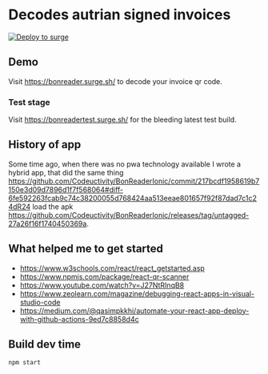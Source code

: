 # Decodes autrian signed invoices

[![Deploy to surge](https://github.com/stesee/BonReader/actions/workflows/deployToSurge.yml/badge.svg?branch=master)](https://github.com/stesee/BonReader/actions/workflows/deployToSurge.yml)

## Demo

Visit <https://bonreader.surge.sh/> to decode your invoice qr code.

### Test stage

Visit <https://bonreadertest.surge.sh/> for the bleeding latest test build.

## History of app

Some time ago, when there was no pwa technology available I wrote a hybrid app, that did the same thing <https://github.com/Codeuctivity/BonReaderIonic/commit/217bcdf1958619b7150e3d09d7896d1f7f568064#diff-6fe592263fcab9c74c38200055d768424aa513eeae801657f92f87dad7c1c24dR24> load the apk https://github.com/Codeuctivity/BonReaderIonic/releases/tag/untagged-27a26f16f1740450369a.

## What helped me to get started

- <https://www.w3schools.com/react/react_getstarted.asp>
- <https://www.npmjs.com/package/react-qr-scanner>
- <https://www.youtube.com/watch?v=J27NtRInqB8>
- <https://www.zeolearn.com/magazine/debugging-react-apps-in-visual-studio-code>
- <https://medium.com/@qasimpkkhi/automate-your-react-app-deploy-with-github-actions-9ed7c8858d4c>

## Build dev time

```bash
npm start
```
